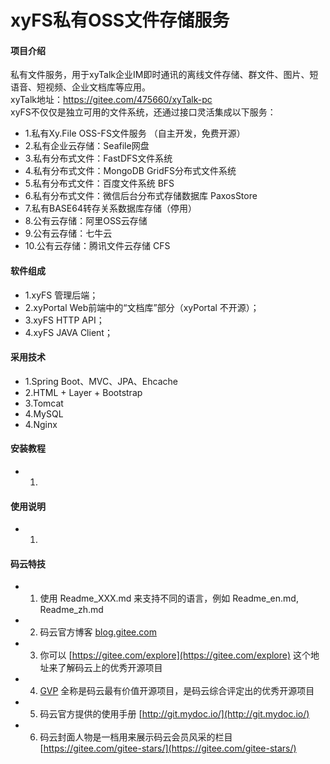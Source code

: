 # xyFS私有OSS文件存储服务

#### 项目介绍
私有文件服务，用于xyTalk企业IM即时通讯的离线文件存储、群文件、图片、短语音、短视频、企业文档库等应用。
<br>
xyTalk地址：https://gitee.com/475660/xyTalk-pc
<br>
xyFS不仅仅是独立可用的文件系统，还通过接口灵活集成以下服务：


- 1.私有Xy.File OSS-FS文件服务 （自主开发，免费开源） 
- 2.私有企业云存储：Seafile网盘 
- 3.私有分布式文件：FastDFS文件系统 
- 4.私有分布式文件：MongoDB GridFS分布式文件系统 
- 5.私有分布式文件：百度文件系统 BFS  
- 6.私有分布式文件：微信后台分布式存储数据库 PaxosStore 
- 7.私有BASE64转存关系数据库存储（停用） 
- 8.公有云存储：阿里OSS云存储 
- 9.公有云存储：七牛云 
- 10.公有云存储：腾讯文件云存储 CFS 


#### 软件组成


- 1.xyFS 管理后端；
- 2.xyPortal Web前端中的“文档库”部分（xyPortal 不开源）；
- 3.xyFS HTTP API；
- 4.xyFS JAVA Client；

#### 采用技术


- 1.Spring Boot、MVC、JPA、Ehcache
- 2.HTML + Layer + Bootstrap
- 3.Tomcat
- 4.MySQL
- 4.Nginx

#### 安装教程

- 1. 

#### 使用说明

- 1. 



#### 码云特技



- 1. 使用 Readme\_XXX.md 来支持不同的语言，例如 Readme\_en.md, Readme\_zh.md
- 2. 码云官方博客 [blog.gitee.com](https://blog.gitee.com)
- 3. 你可以 [https://gitee.com/explore](https://gitee.com/explore) 这个地址来了解码云上的优秀开源项目
- 4. [GVP](https://gitee.com/gvp) 全称是码云最有价值开源项目，是码云综合评定出的优秀开源项目
- 5. 码云官方提供的使用手册 [http://git.mydoc.io/](http://git.mydoc.io/)
- 6. 码云封面人物是一档用来展示码云会员风采的栏目 [https://gitee.com/gitee-stars/](https://gitee.com/gitee-stars/)